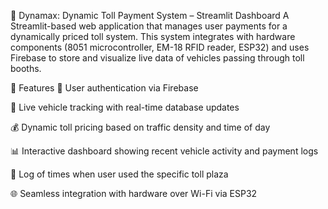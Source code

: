 🚗 Dynamax: Dynamic Toll Payment System – Streamlit Dashboard
A Streamlit-based web application that manages user payments for a dynamically priced toll system. This system integrates with hardware components (8051 microcontroller, EM-18 RFID reader, ESP32) and uses Firebase to store and visualize live data of vehicles passing through toll booths.

📌 Features
🔐 User authentication via Firebase

🚦 Live vehicle tracking with real-time database updates

💰 Dynamic toll pricing based on traffic density and time of day

📊 Interactive dashboard showing recent vehicle activity and payment logs

🧾 Log of times when user used the specific toll plaza

🌐 Seamless integration with hardware over Wi-Fi via ESP32
